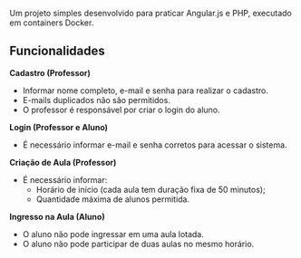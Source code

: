 Um projeto simples desenvolvido para praticar Angular.js e PHP, executado em containers Docker.

## Funcionalidades

**Cadastro (Professor)**
- Informar nome completo, e-mail e senha para realizar o cadastro.
- E-mails duplicados não são permitidos.
- O professor é responsável por criar o login do aluno.

**Login (Professor e Aluno)**
- É necessário informar e-mail e senha corretos para acessar o sistema.

**Criação de Aula (Professor)**
- É necessário informar:
    - Horário de início (cada aula tem duração fixa de 50 minutos);
    - Quantidade máxima de alunos permitida.

**Ingresso na Aula (Aluno)**
- O aluno não pode ingressar em uma aula lotada.
- O aluno não pode participar de duas aulas no mesmo horário.